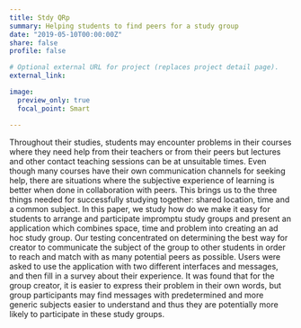 ```yaml
---
title: Stdy QRp
summary: Helping students to find peers for a study group
date: "2019-05-10T00:00:00Z"
share: false
profile: false

# Optional external URL for project (replaces project detail page).
external_link:

image:
  preview_only: true
  focal_point: Smart

---
```


Throughout their studies, students may encounter problems in their courses where they need help from their teachers or from their peers but lectures and other contact teaching sessions can be at unsuitable times. Even though many courses have their own communication channels for seeking help, there are situations where the subjective experience of learning is better when done in collaboration with peers. This brings us to the three things needed for successfully studying together: shared location, time and a common subject. In this paper, we study how do we make it easy for students to arrange and participate impromptu study groups and present an application which combines space, time and problem into creating an ad hoc study group. Our testing concentrated on determining the best way for creator to communicate the subject of the group to other students in order to reach and match with as many potential peers as possible. Users were asked to use the application with two different interfaces and messages, and then fill in a survey about their experience. It was found that for the group creator, it is easier to express their problem in their own words, but group participants may find messages with predetermined and more generic subjects easier to understand and thus they are potentially more likely to participate in these study groups.

